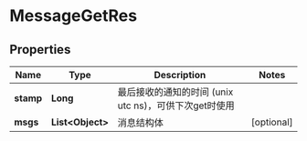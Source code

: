 # MessageGetRes

## Properties
Name | Type | Description | Notes
------------ | ------------- | ------------- | -------------
**stamp** | **Long** | 最后接收的通知的时间 (unix utc ns)，可供下次get时使用 | 
**msgs** | **List&lt;Object&gt;** | 消息结构体 |  [optional]
